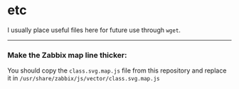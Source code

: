 # etc

I usually place useful files here for future use through `wget`.

---

### Make the Zabbix map line thicker:

You should copy the `class.svg.map.js` file from this repository and replace it in `/usr/share/zabbix/js/vector/class.svg.map.js`
